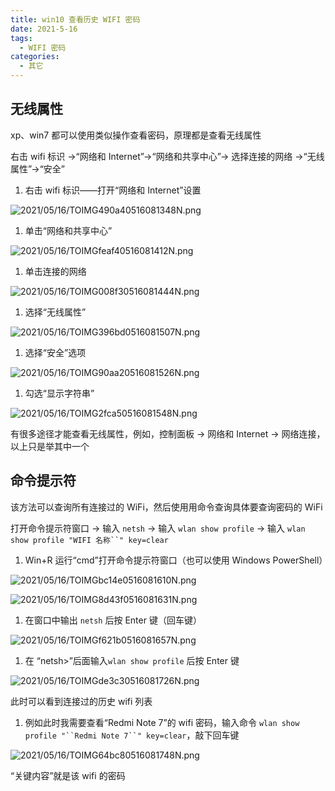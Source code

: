 ```yaml
---
title: win10 查看历史 WIFI 密码
date: 2021-5-16
tags:
  - WIFI 密码
categories:
  - 其它
---
```


## 无线属性



xp、win7 都可以使用类似操作查看密码，原理都是查看无线属性



右击 wifi 标识 ->“网络和 Internet”->“网络和共享中心”-> 选择连接的网络 ->“无线属性”->“安全”



1. 右击 wifi 标识——打开“网络和 Internet”设置



![2021/05/16/TOIMG490a40516081348N.png](https://picturebed.tumiblog.top/2021/05/16/TOIMG490a40516081348N.png)



1. 单击“网络和共享中心”



![2021/05/16/TOIMGfeaf40516081412N.png](https://picturebed.tumiblog.top/2021/05/16/TOIMGfeaf40516081412N.png)



1. 单击连接的网络



![2021/05/16/TOIMG008f30516081444N.png](https://picturebed.tumiblog.top/2021/05/16/TOIMG008f30516081444N.png)



1. 选择“无线属性”



![2021/05/16/TOIMG396bd0516081507N.png](https://picturebed.tumiblog.top/2021/05/16/TOIMG396bd0516081507N.png)



1. 选择“安全”选项



![2021/05/16/TOIMG90aa20516081526N.png](https://picturebed.tumiblog.top/2021/05/16/TOIMG90aa20516081526N.png)



1. 勾选“显示字符串”



![2021/05/16/TOIMG2fca50516081548N.png](https://picturebed.tumiblog.top/2021/05/16/TOIMG2fca50516081548N.png)



有很多途径才能查看无线属性，例如，控制面板 -> 网络和 Internet -> 网络连接，以上只是举其中一个



## 命令提示符



该方法可以查询所有连接过的 WiFi，然后使用用命令查询具体要查询密码的 WiFi



打开命令提示符窗口 -> 输入 `netsh` -> 输入 `wlan show profile` -> 输入 `wlan show profile "WIFI 名称``" key=clear`



1. Win+R 运行“cmd”打开命令提示符窗口（也可以使用 Windows PowerShell）



![2021/05/16/TOIMGbc14e0516081610N.png](https://picturebed.tumiblog.top/2021/05/16/TOIMGbc14e0516081610N.png)



![2021/05/16/TOIMG8d43f0516081631N.png](https://picturebed.tumiblog.top/2021/05/16/TOIMG8d43f0516081631N.png)



1. 在窗口中输出 `netsh` 后按 Enter 键（回车键）



![2021/05/16/TOIMGf621b0516081657N.png](https://picturebed.tumiblog.top/2021/05/16/TOIMGf621b0516081657N.png)



1. 在 “netsh>”后面输入`wlan show profile` 后按 Enter 键



![2021/05/16/TOIMGde3c30516081726N.png](https://picturebed.tumiblog.top/2021/05/16/TOIMGde3c30516081726N.png)



此时可以看到连接过的历史 wifi 列表



1. 例如此时我需要查看“Redmi Note 7”的 wifi 密码，输入命令 `wlan show profile "``Redmi Note 7``" key=clear`，敲下回车键



![2021/05/16/TOIMG64bc80516081748N.png](https://picturebed.tumiblog.top/2021/05/16/TOIMG64bc80516081748N.png)



“关键内容”就是该 wifi 的密码 